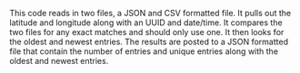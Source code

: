 This code reads in two files, a JSON and CSV formatted file.  It pulls out the latitude and longitude
along with an UUID and date/time.  It compares the two files for any exact matches and should only use one. It
then looks for the oldest and newest entries.  The results are posted to a JSON formatted file that contain
the number of entries and unique entries along with the oldest and newest entries.